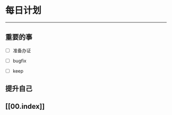 
# 每日计划
---
## 重要的事

- [ ]  准备办证
- [ ]  bugfix
- [ ]  keep



## 提升自己

  



## [[00.index]]










